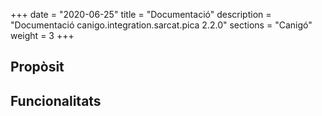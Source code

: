 +++
date        = "2020-06-25"
title       = "Documentació"
description = "Documentació canigo.integration.sarcat.pica 2.2.0"
sections    = "Canigó"
weight      = 3
+++

## Propòsit



## Funcionalitats
